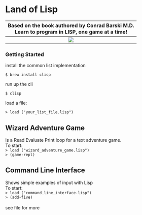 # Land of Lisp

| Based on the book authored by Conrad Barski M.D. </br>Learn to program in LISP, one game at a time! | 
| :--------: |
| ![](http://xahlee.info/UnixResource_dir/gki/lambda/lisplogo_256.png) |


### Getting Started

install the common list implementation

`$ brew install clisp`

run up the cli

`$ clisp`

load a file:

`> load ("your_list_file.lisp")`


## Wizard Adventure Game

Is a Read Evaluate Print loop for a text adventure game. </br>
To start: </br>
`> load ("wizard_adventure_game.lisp")` </br>
`> (game-repl)`

## Command Line Interface
Shows simple examples of input with Lisp </br>
To start:</br>
`> load ("command_line_interface.lisp")` </br>
`> (add-five)` </br>
</br>
see file for more


